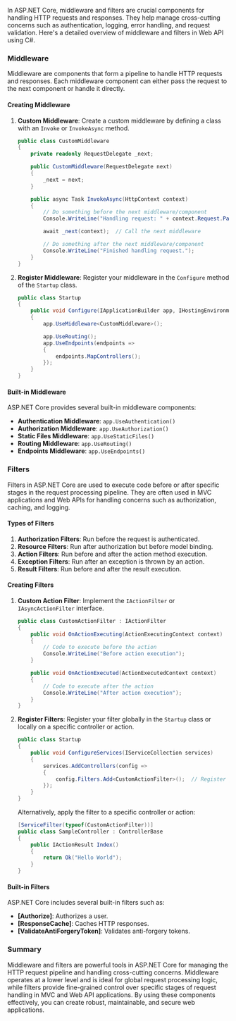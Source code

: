 In ASP.NET Core, middleware and filters are crucial components for handling HTTP requests and responses. They help manage cross-cutting concerns such as authentication, logging, error handling, and request validation. Here's a detailed overview of middleware and filters in Web API using C#.

### Middleware

Middleware are components that form a pipeline to handle HTTP requests and responses. Each middleware component can either pass the request to the next component or handle it directly.

#### Creating Middleware

1. **Custom Middleware**:
   Create a custom middleware by defining a class with an `Invoke` or `InvokeAsync` method.

   ```csharp
   public class CustomMiddleware
   {
       private readonly RequestDelegate _next;

       public CustomMiddleware(RequestDelegate next)
       {
           _next = next;
       }

       public async Task InvokeAsync(HttpContext context)
       {
           // Do something before the next middleware/component
           Console.WriteLine("Handling request: " + context.Request.Path);

           await _next(context);  // Call the next middleware

           // Do something after the next middleware/component
           Console.WriteLine("Finished handling request.");
       }
   }
   ```

2. **Register Middleware**:
   Register your middleware in the `Configure` method of the `Startup` class.

   ```csharp
   public class Startup
   {
       public void Configure(IApplicationBuilder app, IHostingEnvironment env)
       {
           app.UseMiddleware<CustomMiddleware>();

           app.UseRouting();
           app.UseEndpoints(endpoints =>
           {
               endpoints.MapControllers();
           });
       }
   }
   ```

#### Built-in Middleware

ASP.NET Core provides several built-in middleware components:

- **Authentication Middleware**: `app.UseAuthentication()`
- **Authorization Middleware**: `app.UseAuthorization()`
- **Static Files Middleware**: `app.UseStaticFiles()`
- **Routing Middleware**: `app.UseRouting()`
- **Endpoints Middleware**: `app.UseEndpoints()`

### Filters

Filters in ASP.NET Core are used to execute code before or after specific stages in the request processing pipeline. They are often used in MVC applications and Web APIs for handling concerns such as authorization, caching, and logging.

#### Types of Filters

1. **Authorization Filters**: Run before the request is authenticated.
2. **Resource Filters**: Run after authorization but before model binding.
3. **Action Filters**: Run before and after the action method execution.
4. **Exception Filters**: Run after an exception is thrown by an action.
5. **Result Filters**: Run before and after the result execution.

#### Creating Filters

1. **Custom Action Filter**:
   Implement the `IActionFilter` or `IAsyncActionFilter` interface.

   ```csharp
   public class CustomActionFilter : IActionFilter
   {
       public void OnActionExecuting(ActionExecutingContext context)
       {
           // Code to execute before the action
           Console.WriteLine("Before action execution");
       }

       public void OnActionExecuted(ActionExecutedContext context)
       {
           // Code to execute after the action
           Console.WriteLine("After action execution");
       }
   }
   ```

2. **Register Filters**:
   Register your filter globally in the `Startup` class or locally on a specific controller or action.

   ```csharp
   public class Startup
   {
       public void ConfigureServices(IServiceCollection services)
       {
           services.AddControllers(config =>
           {
               config.Filters.Add<CustomActionFilter>();  // Register globally
           });
       }
   }
   ```

   Alternatively, apply the filter to a specific controller or action:

   ```csharp
   [ServiceFilter(typeof(CustomActionFilter))]
   public class SampleController : ControllerBase
   {
       public IActionResult Index()
       {
           return Ok("Hello World");
       }
   }
   ```

#### Built-in Filters

ASP.NET Core includes several built-in filters such as:

- **[Authorize]**: Authorizes a user.
- **[ResponseCache]**: Caches HTTP responses.
- **[ValidateAntiForgeryToken]**: Validates anti-forgery tokens.

### Summary

Middleware and filters are powerful tools in ASP.NET Core for managing the HTTP request pipeline and handling cross-cutting concerns. Middleware operates at a lower level and is ideal for global request processing logic, while filters provide fine-grained control over specific stages of request handling in MVC and Web API applications. By using these components effectively, you can create robust, maintainable, and secure web applications.